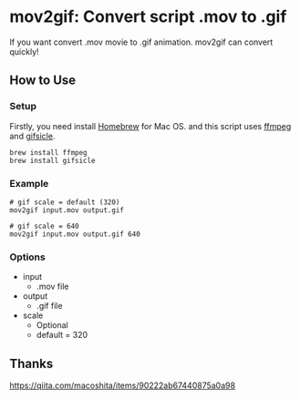 # mov2gif: Convert script .mov to .gif

If you want convert .mov movie to .gif animation. mov2gif can convert quickly!

## How to Use

### Setup

Firstly, you need install [Homebrew](https://brew.sh/) for Mac OS. and this script uses [ffmpeg](https://www.ffmpeg.org/) and [gifsicle](https://www.lcdf.org/gifsicle/).

```
brew install ffmpeg
brew install gifsicle
```

### Example

```
# gif scale = default (320)
mov2gif input.mov output.gif
```

```
# gif scale = 640
mov2gif input.mov output.gif 640
```

### Options

- input
  - .mov file
- output
  - .gif file
- scale
  - Optional
  - default = 320

## Thanks

https://qiita.com/macoshita/items/90222ab67440875a0a98
